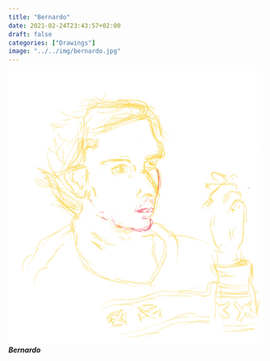 ```yaml
---
title: "Bernardo"
date: 2021-02-24T23:43:57+02:00
draft: false
categories: ["Drawings"]
image: "../../img/bernardo.jpg"
---
```

![Peter_WFH](../../img/bernardo.jpg)
***Bernardo***
